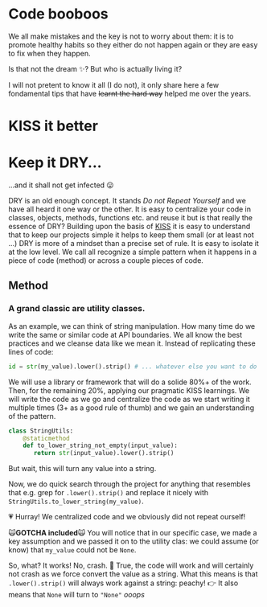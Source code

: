 # Code booboos
We all make mistakes and the key is not to worry about them: it is to promote healthy habits so they either do not happen again or they are easy to fix when they happen.

Is that not the dream :sparkles:? But who is actually living it?

I will not pretent to know it all (I do not), it only share here a few fondamental tips that have ~~learnt the hard way~~ helped me over the years.

# KISS it better

# Keep it DRY...
...and it shall not get infected :stuck_out_tongue:

DRY is an old enough concept. It stands _Do not Repeat Yourself_ and we have all heard it one way or the other. It is easy to centralize your code in classes, objects, methods, functions etc. and reuse it but is that really the essence of DRY?
Building upon the basis of [KISS](#KISS) it is easy to understand that to keep our projects simple it helps to keep them small (or at least not ...)
DRY is more of a mindset than a precise set of rule. It is easy to isolate it at the low level. We call all recognize a simple pattern when it happens in a piece of code (method) or across a couple pieces of code.
##
## Method
### A grand classic are utility classes.
As an example, we can think of string manipulation. How many time do we write the same or similar code at API boundaries. We all know the best practices and we cleanse data like we mean it.
Instead of replicating these lines of code:

```python
id = str(my_value).lower().strip() # ... whatever else you want to do
```
We will use a library or framework that will do a solide 80%+ of the work. Then, for the remaining 20%, applying our pragmatic KISS learnings. We will write the code as we go and centralize the code as we start writing it multiple times (3+ as a good rule of thumb) and we gain an understanding of the pattern.

```python
class StringUtils:
	@staticmethod
    def to_lower_string_not_empty(input_value):
	   return str(input_value).lower().strip() 
```
But wait, this will turn any value into a string.

Now, we do quick search through the project for anything that resembles that e.g. grep for `.lower().strip()` and replace it nicely with `StringUtils.to_lower_string(my_value)`.

 :heartpulse: Hurray! We centralized code and we obviously did not repeat ourself!

:scream_cat:**GOTCHA included**:scream_cat:
You will notice that in our specific case, we made a key assumption and we passed it on to the utility clas:
we could assume (or know) that `my_value` could not be `None`.

So, what? It works! No, crash. :see_no_evil:
True, the code will work and will certainly not crash as we force convert the value as a string. What this means is that `.lower().strip()` will always work against a string: peachy!
:point_right: It also means that `None` will turn to `"None"` *ooops*

<!--stackedit_data:
eyJoaXN0b3J5IjpbOTA5NTc3MTI1LC0xNzU2NTUzNjQ3XX0=
-->